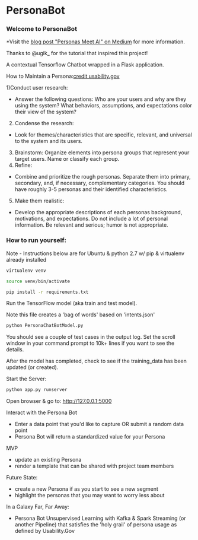 # PersonaBot
### Welcome to PersonaBot

*Visit the [blog post "Personas Meet AI" on Medium](https://medium.com/@jmadden4/persona-development-meets-ai-9bf2603351d8) for more information. 

Thanks to @ugik_ for the tutorial that inspired this project!

A contextual Tensorflow Chatbot wrapped in a Flask application. 

How to Maintain a Persona:[credit usability.gov](https://usability.gov/how-to-and-tools/methods/personas.html)

1)Conduct user research: 
* Answer the following questions: Who are your users and why are they using the system? What behaviors, assumptions, and expectations color their view of the system?
2) Condense the research: 
* Look for themes/characteristics that are specific, relevant, and universal to the system and its users.
3) Brainstorm: 
Organize elements into persona groups that represent your target users. Name or classify each group.
4) Refine: 
* Combine and prioritize the rough personas. Separate them into primary, secondary, and, if necessary, complementary categories. You should have roughly 3-5 personas and their identified characteristics.
5) Make them realistic: 
* Develop the appropriate descriptions of each personas background, motivations, and expectations. Do not include a lot of personal information. Be relevant and serious; humor is not appropriate.



### How to run yourself: 

Note - Instructions below are for Ubuntu & python 2.7 w/ pip & virtualenv already installed
 
```bash
virtualenv venv

source venv/bin/activate

pip install -r requirements.txt
```

Run the TensorFlow model (aka train and test model). 

Note this file creates a 'bag of words' based on 'intents.json'
```bash
python PersonaChatBotModel.py
```
You should see a couple of test cases in the output log. Set the scroll window in your command prompt to 10k+ lines if you want to see the details. 

After the model has completed, check to see if the training_data has been updated (or created). 

Start the Server:
```bash
python app.py runserver
```
Open browser & go to: http://127.0.0.1:5000

Interact with the Persona Bot
* Enter a data point that you'd like to capture OR submit a random data point
* Persona Bot will return a standardized value for your Persona


MVP
* update an existing Persona
* render a template that can be shared with project team members

Future State: 
* create a new Persona if as you start to see a new segment
* highlight the personas that you may want to worry less about

In a Galaxy Far, Far Away: 
* Persona Bot Unsupervised Learning with Kafka & Spark Streaming (or another Pipeline) that satisfies the 'holy grail' of persona usage as defined by Usability.Gov 



